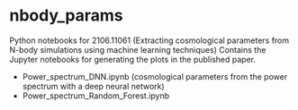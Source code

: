 # nbody_params
Python notebooks for 2106.11061 (Extracting cosmological parameters from N-body simulations using machine learning techniques)
Contains the Jupyter notebooks for generating the plots in the published paper.
- Power_spectrum_DNN.ipynb (cosmological parameters from the power spectrum with a deep neural network)
- Power_spectrum_Random_Forest.ipynb

